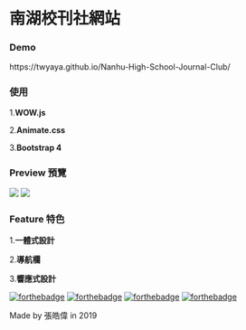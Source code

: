 # 南湖校刊社網站
<h3>Demo</h3>
 https://twyaya.github.io/Nanhu-High-School-Journal-Club/

<h3>使用</h3>

1.<b>WOW.js</b>

2.<b>Animate.css</b>

3.<b>Bootstrap 4</b>

<h3>Preview 預覽</h3>

<img src="https://i.imgur.com/5PbHNYY.png"></img>
<img src="https://i.imgur.com/3QI7zQ0.png"></img>

<h3>Feature 特色</h3>

1.<b>一體式設計</b>

2.<b>導航欄</b>

3.<b>響應式設計</b>

[![forthebadge](https://forthebadge.com/images/badges/made-with-javascript.svg)](https://forthebadge.com)
[![forthebadge](https://forthebadge.com/images/badges/uses-html.svg)](https://forthebadge.com)
[![forthebadge](https://forthebadge.com/images/badges/uses-css.svg)](https://forthebadge.com)
[![forthebadge](https://forthebadge.com/images/badges/built-with-love.svg)](https://forthebadge.com)

Made by 張皓偉 in 2019

